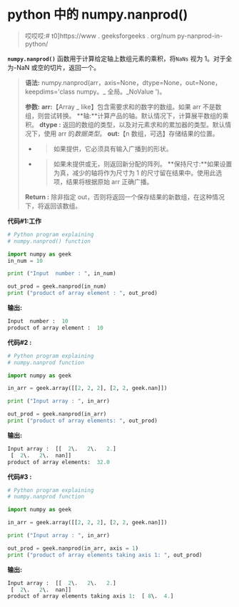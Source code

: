 # python 中的 numpy.nanprod()

> 哎哎哎:# t0]https://www . geeksforgeeks . org/num py-nanprod-in-python/

**`numpy.nanprod()`** 函数用于计算给定轴上数组元素的乘积，将`NaNs` 视为 1。对于全为-NaN 或空的切片，返回一个。

> **语法:** numpy.nanprod(arr，axis=None，dtype=None，out=None，keepdims='class numpy。_ 全局。_NoValue ')。
> 
> **参数:**
> **arr:**【Array _ like】包含需要求和的数字的数组。如果 arr 不是数组，则尝试转换。
> **轴:**计算产品的轴。默认情况下，计算展平数组的乘积。
> **dtype :** 返回的数组的类型，以及对元素求和的累加器的类型。默认情况下，使用 arr 的*数据类型*。
> **out:**【n 数组，可选】存储结果的位置。
> - >如果提供，它必须具有输入广播到的形状。
> - >如果未提供或无，则返回新分配的阵列。
> **保持尺寸:**如果设置为真，减少的轴将作为尺寸为 1 的尺寸留在结果中。使用此选项，结果将根据原始 arr 正确广播。
> 
> **Return :** 除非指定 out，否则将返回一个保存结果的新数组，在这种情况下，将返回该数组。

**代码#1:工作**

```py
# Python program explaining
# numpy.nanprod() function

import numpy as geek
in_num = 10

print ("Input  number : ", in_num)

out_prod = geek.nanprod(in_num) 
print ("product of array element : ", out_prod) 
```

**输出:**

```py
Input  number :  10
product of array element :  10

```

**代码#2 :**

```py
# Python program explaining
# numpy.nanprod function

import numpy as geek

in_arr = geek.array([[2, 2, 2], [2, 2, geek.nan]])

print ("Input array : ", in_arr) 

out_prod = geek.nanprod(in_arr) 
print ("product of array elements: ", out_prod) 
```

**输出:**

```py
Input array :  [[  2\.   2\.   2.]
 [  2\.   2\.  nan]]
product of array elements:  32.0

```

**代码#3 :**

```py
# Python program explaining
# numpy.nanprod function

import numpy as geek

in_arr = geek.array([[2, 2, 2], [2, 2, geek.nan]])

print ("Input array : ", in_arr) 

out_prod = geek.nanprod(in_arr, axis = 1) 
print ("product of array elements taking axis 1: ", out_prod) 
```

**输出:**

```py
Input array :  [[  2\.   2\.   2.]
 [  2\.   2\.  nan]]
product of array elements taking axis 1:  [ 8\.  4.]

```